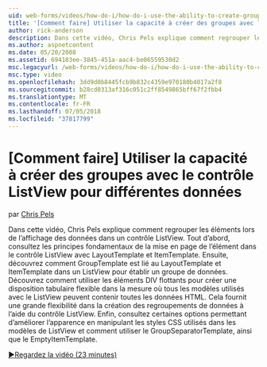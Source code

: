 ```yaml
---
uid: web-forms/videos/how-do-i/how-do-i-use-the-ability-to-create-groups-with-the-listview-control-for-different-data
title: '[Comment faire] Utiliser la capacité à créer des groupes avec le contrôle ListView pour différentes données | Microsoft Docs'
author: rick-anderson
description: Dans cette vidéo, Chris Pels explique comment regrouper les éléments lors de l’affichage des données dans un contrôle ListView. Tout d’abord, consultez les principes fondamentaux de la mise en page de l’élément dans le contrôle de code ListView...
ms.author: aspnetcontent
ms.date: 05/20/2008
ms.assetid: 694103ee-3845-451a-aac4-be06559530d2
msc.legacyurl: /web-forms/videos/how-do-i/how-do-i-use-the-ability-to-create-groups-with-the-listview-control-for-different-data
msc.type: video
ms.openlocfilehash: 3dd9d0b8445fcb9b832c4359e970180b4017a2f8
ms.sourcegitcommit: b28cd0313af316c051c2ff8549865bff67f2fbb4
ms.translationtype: MT
ms.contentlocale: fr-FR
ms.lasthandoff: 07/05/2018
ms.locfileid: "37817799"
---
```

<a name="how-do-i-use-the-ability-to-create-groups-with-the-listview-control-for-different-data"></a>[Comment faire] Utiliser la capacité à créer des groupes avec le contrôle ListView pour différentes données
====================
par [Chris Pels](https://twitter.com/chrispels)

Dans cette vidéo, Chris Pels explique comment regrouper les éléments lors de l’affichage des données dans un contrôle ListView. Tout d’abord, consultez les principes fondamentaux de la mise en page de l’élément dans le contrôle ListView avec LayoutTemplate et ItemTemplate. Ensuite, découvrez comment GroupTemplate est lié au LayoutTemplate et ItemTemplate dans un ListView pour établir un groupe de données. Découvrez comment utiliser les éléments DIV flottants pour créer une disposition tabulaire flexible dans la mesure où tous les modèles utilisés avec le ListView peuvent contenir toutes les données HTML. Cela fournit une grande flexibilité dans la création des regroupements de données à l’aide du contrôle ListView. Enfin, consultez certaines options permettant d’améliorer l’apparence en manipulant les styles CSS utilisés dans les modèles de ListView et comment utiliser le GroupSeparatorTemplate, ainsi que le EmptyItemTemplate.

[&#9654;Regardez la vidéo (23 minutes)](https://channel9.msdn.com/Blogs/ASP-NET-Site-Videos/how-do-i-use-the-ability-to-create-groups-with-the-listview-control-for-different-data)
